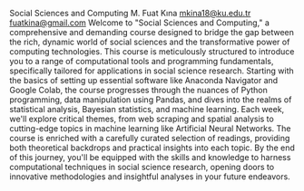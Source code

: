 Social Sciences and Computing
M. Fuat Kına
mkina18@ku.edu.tr
fuatkina@gmail.com
Welcome to "Social Sciences and Computing," a comprehensive and demanding course designed to bridge the gap between the rich, dynamic world of social sciences and the transformative power of computing technologies. This course is meticulously structured to introduce you to a range of computational tools and programming fundamentals, specifically tailored for applications in social science research. Starting with the basics of setting up essential software like Anaconda Navigator and Google Colab, the course progresses through the nuances of Python programming, data manipulation using Pandas, and dives into the realms of statistical analysis, Bayesian statistics, and machine learning. Each week, we'll explore critical themes, from web scraping and spatial analysis to cutting-edge topics in machine learning like Artificial Neural Networks. The course is enriched with a carefully curated selection of readings, providing both theoretical backdrops and practical insights into each topic. By the end of this journey, you'll be equipped with the skills and knowledge to harness computational techniques in social science research, opening doors to innovative methodologies and insightful analyses in your future endeavors.
